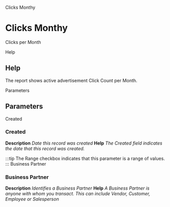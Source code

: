 
Clicks Monthy
# Clicks Monthy


Clicks per Month

Help
## Help

The report shows active advertisement Click Count per Month.

Parameters
## Parameters


Created
### Created

**Description**
 *Date this record was created*
**Help**
 *The Created field indicates the date that this record was created.*

:::tip
The Range checkbox indicates that this parameter is a range of values.
:::
Business Partner
### Business Partner

**Description**
 *Identifies a Business Partner*
**Help**
 *A Business Partner is anyone with whom you transact.  This can include Vendor, Customer, Employee or Salesperson*

